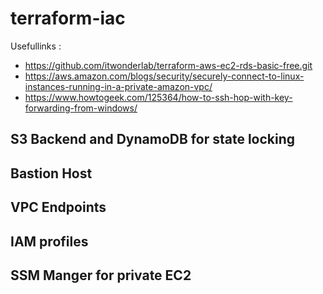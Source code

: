 # terraform-iac

Usefullinks : 
- https://github.com/itwonderlab/terraform-aws-ec2-rds-basic-free.git 
- https://aws.amazon.com/blogs/security/securely-connect-to-linux-instances-running-in-a-private-amazon-vpc/
- https://www.howtogeek.com/125364/how-to-ssh-hop-with-key-forwarding-from-windows/

## S3 Backend and DynamoDB for state locking

## Bastion Host

## VPC Endpoints

## IAM profiles

## SSM Manger for private EC2

